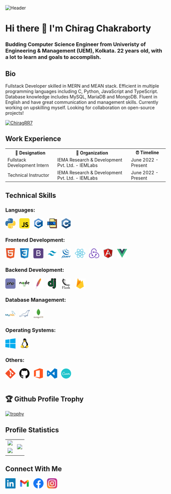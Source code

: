 ![Header](https://raw.githubusercontent.com/halfrost/halfrost/master/icons/header_.png)
# Hi there 👋 I'm Chirag Chakraborty
### Budding Computer Science Engineer from Univeristy of Engineering & Management (UEM), Kolkata. 22 years old, with a lot to learn and goals to accomplish.

## Bio

Fullstack Developer skilled in MERN and MEAN stack. Efficient in multiple programming languages including C, Python, JavaScript and TypeScript. Database knowledge includes MySQL, MariaDB and MongoDB. Fluent in English and have great communication and management skills. Currently working on upskilling myself. Looking for collaboration on open-source projects!

<p align="left"> <a href="https://twitter.com/ChiragRR7" target="_blank"><img src="https://img.shields.io/twitter/follow/ChiragRR7?logo=twitter&style=for-the-badge" alt="ChiragRR7" /></a> </p>

<table style="width: 100%; border: none;">
  <h2> Work Experience </h2>
  <tr>
    <th> 💼 Designation </th>
    <th> 🏢 Organization </th>
    <th> ⏰ Timeline </th>
  </tr>
  <tr>
    <td> Fullstack Development Intern </td>
    <td> IEMA Research & Development Pvt. Ltd. - IEMLabs </td>
    <td> June 2022 - Present </td>
  </tr>
  <tr>
    <td> Technical Instructor </td>
    <td> IEMA Research & Development Pvt. Ltd. - IEMLabs </td>
    <td> June 2022 - Present </td>
  </tr>
</table>

## Technical Skills

### Languages:

<div>
    <img src="img/python.png">&nbsp;&nbsp;
    <img src="img/javascript.png">&nbsp;&nbsp;
    <img src="img/c.png">&nbsp;&nbsp;
    <img src="img/sql.png">&nbsp;&nbsp;
    <img src="img/cpp.png">&nbsp;&nbsp;
</div>

### Frontend Development:

<div>
    <img src="img/html.png">&nbsp;&nbsp;
    <img src="img/css3.png">&nbsp;&nbsp;
    <img src="img/bootstrap.png">&nbsp;&nbsp;
    <img src="img/tailwind.png">&nbsp;&nbsp;
    <img src="img/jquery.png">&nbsp;&nbsp;
    <img src="img/react.png">&nbsp;&nbsp;
    <img src="img/redux.png">&nbsp;&nbsp;
    <img src="img/angularjs.png">&nbsp;&nbsp;
    <img src="img/vue.png">&nbsp;&nbsp;
</div>

### Backend Development:

<div>
    <img src="img/php.png">&nbsp;&nbsp;
    <img src="img/nodejs.png">&nbsp;&nbsp;
    <img src="img/apache.png">&nbsp;&nbsp;
    <img src="img/django.png">&nbsp;&nbsp;
    <img src="img/flask.png">&nbsp;&nbsp;
    <img src="img/firebase.png">&nbsp;&nbsp;
</div>

### Database Management:

<div>
    <img src="img/mysql.png">&nbsp;&nbsp;
    <img src="img/mariadb.png">&nbsp;&nbsp;
    <img src="img/mongodb.png">&nbsp;&nbsp;
</div>

### Operating Systems:

<div>
    <img src="img/windows.png">&nbsp;&nbsp;
    <img src="img/linux.png">&nbsp;&nbsp;
</div>

### Others:

<div>
    <img src="img/git.png">&nbsp;&nbsp;
    <img src="img/github.png">&nbsp;&nbsp;
    <img src="img/office.png">&nbsp;&nbsp;
    <img src="img/vscode.png">&nbsp;&nbsp;
    <img src="img/canva.png">&nbsp;&nbsp;
</div>

<br>

## 🏆 Github Profile Trophy

[![trophy](https://github-profile-trophy.vercel.app/?username=noobchirag69&theme=monokai&margin-w=15&margin-h=15&column=4&no-bg=true&rank=-B,-?,-C)](https://github.com/ryo-ma/github-profile-trophy)

## Profile Statistics

<table>
  <tr>
    <td>
      <img src="https://github-readme-stats.vercel.app/api/?username=noobchirag69&count_private=true&theme=merko&show_icons=true">
    </td>
    <td rowspan="2">
      <img src="https://github-readme-stats.vercel.app/api/top-langs/?username=noobchirag69&theme=merko&langs_count=8">
    </td>
  </tr>
  <tr>
    <td>
      <img src="https://github-readme-streak-stats.herokuapp.com/?user=noobchirag69&theme=merko">
    </td>
  </tr>
</table>

## Connect With Me

<p align="left">
<a href="https://www.linkedin.com/in/chirag-chakraborty/"><img src="img/linkedin.png"></a>&nbsp;&nbsp;
<a href="mailto:chiragchakraborty48@gmail.com"><img src="img/gmail.png"></a>&nbsp;&nbsp;
<a href="https://www.facebook.com/chirag2k/"><img src="img/facebook.png"></a>&nbsp;&nbsp;
<a href="https://www.instagram.com/chivalrous_chirag/"><img src="img/instagram.png"></a>&nbsp;&nbsp;
</p>
